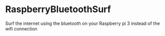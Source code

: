 # RaspberryBluetoothSurf
Surf the internet using the bluetooth on your Raspberry pi 3 instead of the wifi connection
